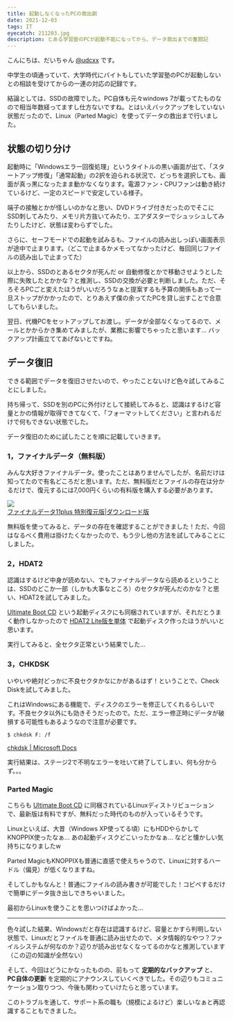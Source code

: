 ```yaml
---
title: 起動しなくなったPCの救出劇
date: 2021-12-03
tags: IT
eyecatch: 211203.jpg
description: とある学習塾のPCが起動不能になってから、データ救出までの奮闘記
---
```


こんにちは、だいちゃん [@udcxx](https://twitter.com/udc_xx) です。

中学生の頃通っていて、大学時代にバイトもしていた学習塾のPCが起動しないとの相談を受けてからの一連の対応の記録です。

結論としては、SSDの故障でした。PC自体も元々windows 7が載ってたものなので相当年数経ってますし仕方ないですね。とはいえバックアップをしていない状態だったので、Linux（Parted Magic）を使ってデータの救出まで行いました。

## 状態の切り分け

起動時に「Windowsエラー回復処理」というタイトルの黒い画面が出て、「スタートアップ修復」「通常起動」の2択を迫られる状況で、どっちを選択しても、画面が真っ黒になったまま動かなくなります。電源ファン・CPUファンは動き続けているけど、一定のスピードで安定している様子。

端子の接触とかが怪しいのかなと思い、DVDドライブ付きだったのでそこにSSD刺してみたり、メモリ片方抜いてみたり、エアダスターでシュッシュしてみたりしたけど、状態は変わらずでした。

さらに、セーフモードでの起動を試みるも、ファイルの読み出しっぽい画面表示が途中で止まります。（どこで止まるかメモってなかったけど、毎回同じファイルの読み出しで止まってた）

以上から、SSDのとあるセクタが死んだ or 自動修復とかで移動させようとした際に失敗したとかかな？と推測し、SSDの交換が必要と判断しました。ただ、そろそろPCごと変えたほうがいいだろうなぁと提案するも予算の関係もあって一旦ストップがかかったので、とりあえず僕の余ってたPCを貸し出すことで合意してもらいました。

翌日、代機PCをセットアップしてお渡し。データが全部なくなってるので、メールとかからかき集めてみましたが、業務に影響でちゃったと思います... バックアップ計画立ててあげないとですね。

## データ復旧

できる範囲でデータを復旧させたいので、やったことないけど色々試してみることにしました。

持ち帰って、SSDを別のPCに外付けとして接続してみると、認識はするけど容量とかの情報が取得できてなくて、「フォーマットしてください」と言われるだけで何もできない状態でした。

データ復旧のために試したことを順に記載していきます。

### 1，ファイナルデータ（無料版）

みんな大好きファイナルデータ。使ったことはありませんでしたが、名前だけは知ってたので有名どころだと思います。ただ、無料版だとファイルの存在は分かるだけで、復元するには7,000円くらいの有料版を購入する必要があります。

[![](https://m.media-amazon.com/images/I/61VtCL7xigL._SL200_.jpg)](https://www.amazon.co.jp/dp/B06XDM25M9/?tag=tairiku02280e-22)    
[ファイナルデータ11plus 特別復元版|ダウンロード版](https://www.amazon.co.jp/dp/B06XDM25M9/?tag=tairiku02280e-22)

無料版を使ってみると、データの存在を確認することができました！ただ、今回はなるべく費用は掛けたくなかったので、もう少し他の方法を試してみることにしました。

### 2，HDAT2

認識はするけど中身が読めない、でもファイナルデータなら読めるということは、SSDのどこか一部（しかも大事なところ）のセクタが死んだのかな？と思い、HDAT2を試してみました。

[Ultimate Boot CD](https://pctrouble.net/software/ubcd.html) という起動ディスクにも同梱されていますが、それだとうまく動作しなかったので  [HDAT2 Lite版を単体](https://pctrouble.net/software/hdat2.html) で起動ディスク作ったほうがいいと思います。

実行してみると、全セクタ正常という結果でした...

### 3，CHKDSK

いやいや絶対どっかに不良セクタかなにかがあるはず！ということで、Check Diskを試してみました。

これはWindowsにある機能で、ディスクのエラーを修正してくれるらしいです。不良セクタ以外にも効きそうだったので。ただ、エラー修正時にデータが破損する可能性もあるようなので注意が必要です。

`$ chkdsk F: /f`

[chkdsk | Microsoft Docs](https://docs.microsoft.com/ja-jp/windows-server/administration/windows-commands/chkdsk)

実行結果は、ステージ2で不明なエラーを吐いて終了してしまい、何も分からず。。。

### Parted Magic

こちらも [Ultimate Boot CD](https://pctrouble.net/software/ubcd.html) に同梱されているLinuxディストリビューションで、最新版は有料ですが、無料だった時代のものが入っているそうです。

Linuxといえば、大昔（Windows XP使ってる頃）にもHDDやらかしてKNOPPIX使ったなぁ... あの起動ディスクどこいったかなぁ... などと懐かしい気持ちになりましたw

Parted MagicもKNOPPIXも普通に直感で使えちゃうので、Linuxに対するハードル（偏見）が低くなりますね。

そしてしかもなんと！普通にファイルの読み書きが可能でした！コピペするだけで簡単にデータ抜き出しできちゃいました。

最初からLinuxを使うことを思いつけばよかった...

---

色々試した結果、Windowsだと存在は認識するけど、容量とかすら判明しない状態で、Linuxだとファイルを普通に読み出せたので、メタ情報的なやつ？ファイルシステムが何なのか？辺りが読み出せなくなってるのかなと推測しています（この辺の知識が全然ない）

そして、今回はどうにかなったものの、前もって **定期的なバックアップ** と、 **PC自体の更新** を定期的にアナウンスしていくべきでした。その辺りもコミュニケーション取りつつ、今後も関わっていけたらと思っています。

このトラブルを通して、サポート系の職も（規模によるけど）楽しいなぁと再認識することもできました。
